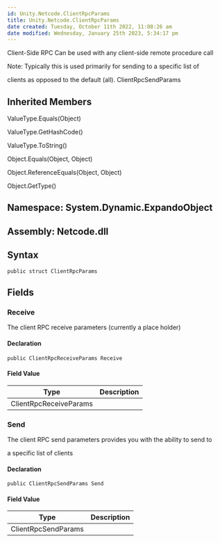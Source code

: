 ```yaml
---
id: Unity.Netcode.ClientRpcParams
title: Unity.Netcode.ClientRpcParams
date created: Tuesday, October 11th 2022, 11:08:26 am
date modified: Wednesday, January 25th 2023, 5:34:17 pm
---
```


<div class="markdown level0 summary">

Client-Side RPC Can be used with any client-side remote procedure call

Note: Typically this is used primarily for sending to a specific list of

clients as opposed to the default (all). ClientRpcSendParams

</div>

<div class="markdown level0 conceptual">

</div>

<div class="inheritedMembers">

## Inherited Members

<div>

ValueType.Equals(Object)

</div>

<div>

ValueType.GetHashCode()

</div>

<div>

ValueType.ToString()

</div>

<div>

Object.Equals(Object, Object)

</div>

<div>

Object.ReferenceEquals(Object, Object)

</div>

<div>

Object.GetType()

</div>

</div>

## **Namespace**: System.Dynamic.ExpandoObject

## **Assembly**: Netcode.dll

## Syntax

``` lang-csharp
public struct ClientRpcParams
```

## Fields

### Receive

<div class="markdown level1 summary">

The client RPC receive parameters (currently a place holder)

</div>

<div class="markdown level1 conceptual">

</div>

#### Declaration

``` lang-csharp
public ClientRpcReceiveParams Receive
```

#### Field Value

| Type                   | Description |
|------------------------|-------------|
| ClientRpcReceiveParams |             |

### Send

<div class="markdown level1 summary">

The client RPC send parameters provides you with the ability to send to

a specific list of clients

</div>

<div class="markdown level1 conceptual">

</div>

#### Declaration

``` lang-csharp
public ClientRpcSendParams Send
```

#### Field Value

| Type                | Description |
|---------------------|-------------|
| ClientRpcSendParams |             |
